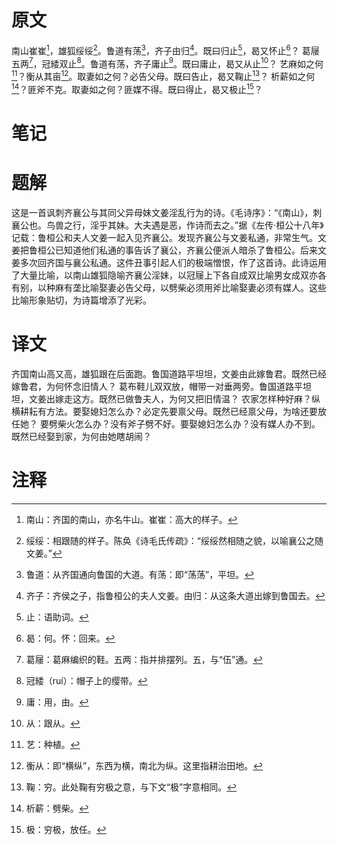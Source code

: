 # 原文
南山崔崔[^1]，雄狐绥绥[^2]。鲁道有荡[^3]，齐子由归[^4]。既曰归止[^5]，曷又怀止[^6]？
葛屦五两[^7]，冠緌双止[^8]。鲁道有荡，齐子庸止[^9]。既曰庸止，曷又从止[^10]？
艺麻如之何[^11]？衡从其亩[^12]。取妻如之何？必告父母。既曰告止，曷又鞠止[^13]？
析薪如之何[^14]？匪斧不克。取妻如之何？匪媒不得。既曰得止，曷又极止[^15]？
# 笔记

# 题解
这是一首讽刺齐襄公与其同父异母妹文姜淫乱行为的诗。《毛诗序》：“《南山》，刺襄公也。鸟兽之行，淫乎其妹。大夫遇是恶，作诗而去之。”据《左传·桓公十八年》记载：鲁桓公和夫人文姜一起入见齐襄公。发现齐襄公与文姜私通，非常生气。文姜把鲁桓公已知道他们私通的事告诉了襄公，齐襄公便派人暗杀了鲁桓公。后来文姜多次回齐国与襄公私通。这件丑事引起人们的极端憎恨，作了这首诗。此诗运用了大量比喻，以南山雄狐隐喻齐襄公淫妹，以冠屦上下各自成双比喻男女成双亦各有别，以种麻有垄比喻娶妻必告父母，以劈柴必须用斧比喻娶妻必须有媒人。这些比喻形象贴切，为诗篇增添了光彩。
# 译文
齐国南山高又高，雄狐跟在后面跑。鲁国道路平坦坦，文姜由此嫁鲁君。既然已经嫁鲁君，为何怀念旧情人？
葛布鞋儿双双放，帽带一对垂两旁。鲁国道路平坦坦，文姜出嫁走这方。既然已做鲁夫人，为何又把旧情温？
农家怎样种好麻？纵横耕耘有方法。要娶媳妇怎么办？必定先要禀父母。既然已经禀父母，为啥还要放任她？
要劈柴火怎么办？没有斧子劈不好。要娶媳妇怎么办？没有媒人办不到。既然已经娶到家，为何由她瞎胡闹？
# 注释

[^1]: 南山：齐国的南山，亦名牛山。崔崔：高大的样子。
[^2]: 绥绥：相跟随的样子。陈奂《诗毛氏传疏》：“绥绥然相随之貌，以喻襄公之随文姜。”
[^3]: 鲁道：从齐国通向鲁国的大道。有荡：即“荡荡”，平坦。
[^4]: 齐子：齐侯之子，指鲁桓公的夫人文姜。由归：从这条大道出嫁到鲁国去。
[^5]: 止：语助词。
[^6]: 曷：何。怀：回来。
[^7]: 葛屦：葛麻编织的鞋。五两：指并排摆列。五，与“伍”通。
[^8]: 冠緌（ruí）：帽子上的缨带。
[^9]: 庸：用，由。
[^10]: 从：跟从。
[^11]: 艺：种植。
[^12]: 衡从：即“横纵”，东西为横，南北为纵。这里指耕治田地。
[^13]: 鞠：穷。此处鞠有穷极之意，与下文“极”字意相同。
[^14]: 析薪：劈柴。
[^15]: 极：穷极，放任。